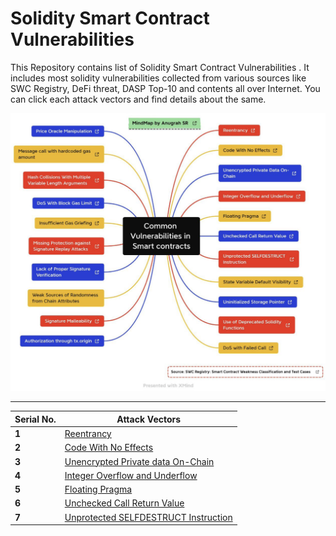 # Solidity Smart Contract Vulnerabilities 

This Repository contains list of Solidity Smart Contract Vulnerabilities . It includes most solidity vulnerabilities collected from various sources like SWC Registry, DeFi threat, DASP Top-10 and contents all over Internet. You can click each attack vectors and find details about the same.


![](/img/Vulnerabilities_Vectors.png)

---
Serial No. | Attack Vectors
--- | ---
**1** | [Reentrancy](data/1.md)
**2** | [Code With No Effects](data/2.md)
**3** | [Unencrypted Private data On-Chain](data/3.md)
**4** | [Integer Overflow and Underflow](data/4.md)
**5** | [Floating Pragma](data/5.md)
**6** | [Unchecked Call Return Value](data/6.md)
**7** | [Unprotected SELFDESTRUCT Instruction](data/7.md)